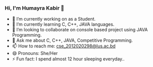### Hi, I'm Humayra Kabir 👋

- 🔭 I’m currently working on as a Student.
- 🌱 I’m currently learning C, C++, JAVA languages.
- 👯 I’m looking to collaborate on console based project using JAVA Programming.  
- 💬 Ask me about C, C++, JAVA, Competitive Programming.
- 📫 How to reach me: cse_2012020298@lus.ac.bd
- 😄 Pronouns: She/Her
- ⚡ Fun fact: I spend almost 12 hour sleeping everyday..
